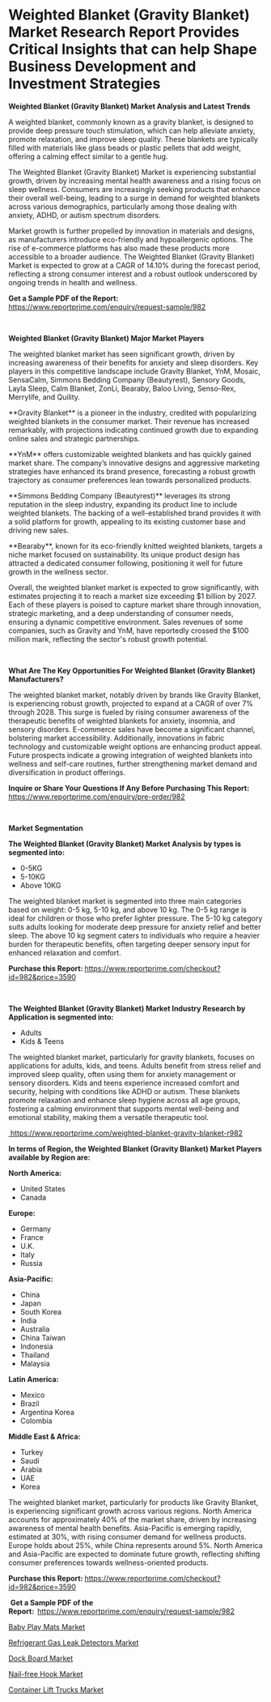 <p><h1>Weighted Blanket (Gravity Blanket) Market Research Report Provides Critical Insights that can help Shape Business Development and Investment Strategies</h1></p><p><strong>Weighted Blanket (Gravity Blanket) Market Analysis and Latest Trends</strong></p>
<p><p>A weighted blanket, commonly known as a gravity blanket, is designed to provide deep pressure touch stimulation, which can help alleviate anxiety, promote relaxation, and improve sleep quality. These blankets are typically filled with materials like glass beads or plastic pellets that add weight, offering a calming effect similar to a gentle hug.</p><p>The Weighted Blanket (Gravity Blanket) Market is experiencing substantial growth, driven by increasing mental health awareness and a rising focus on sleep wellness. Consumers are increasingly seeking products that enhance their overall well-being, leading to a surge in demand for weighted blankets across various demographics, particularly among those dealing with anxiety, ADHD, or autism spectrum disorders. </p><p>Market growth is further propelled by innovation in materials and designs, as manufacturers introduce eco-friendly and hypoallergenic options. The rise of e-commerce platforms has also made these products more accessible to a broader audience. The Weighted Blanket (Gravity Blanket) Market is expected to grow at a CAGR of 14.10% during the forecast period, reflecting a strong consumer interest and a robust outlook underscored by ongoing trends in health and wellness.</p></p>
<p><strong>Get a Sample PDF of the Report:&nbsp;</strong> <a href="https://www.reportprime.com/enquiry/request-sample/982?utm_campaign=2286&utm_medium=2&utm_source=Github&utm_content=ia&utm_term=18032025&utm_id=weighted-blanket-gravity-blanket">https://www.reportprime.com/enquiry/request-sample/982</a></p>
<p>&nbsp;</p>
<p><strong>Weighted Blanket (Gravity Blanket) Major Market Players</strong></p>
<p><p>The weighted blanket market has seen significant growth, driven by increasing awareness of their benefits for anxiety and sleep disorders. Key players in this competitive landscape include Gravity Blanket, YnM, Mosaic, SensaCalm, Simmons Bedding Company (Beautyrest), Sensory Goods, Layla Sleep, Calm Blanket, ZonLi, Bearaby, Baloo Living, Senso-Rex, Merrylife, and Quility.</p><p>**Gravity Blanket** is a pioneer in the industry, credited with popularizing weighted blankets in the consumer market. Their revenue has increased remarkably, with projections indicating continued growth due to expanding online sales and strategic partnerships.</p><p>**YnM** offers customizable weighted blankets and has quickly gained market share. The company’s innovative designs and aggressive marketing strategies have enhanced its brand presence, forecasting a robust growth trajectory as consumer preferences lean towards personalized products.</p><p>**Simmons Bedding Company (Beautyrest)** leverages its strong reputation in the sleep industry, expanding its product line to include weighted blankets. The backing of a well-established brand provides it with a solid platform for growth, appealing to its existing customer base and driving new sales.</p><p>**Bearaby**, known for its eco-friendly knitted weighted blankets, targets a niche market focused on sustainability. Its unique product design has attracted a dedicated consumer following, positioning it well for future growth in the wellness sector.</p><p>Overall, the weighted blanket market is expected to grow significantly, with estimates projecting it to reach a market size exceeding $1 billion by 2027. Each of these players is poised to capture market share through innovation, strategic marketing, and a deep understanding of consumer needs, ensuring a dynamic competitive environment. Sales revenues of some companies, such as Gravity and YnM, have reportedly crossed the $100 million mark, reflecting the sector's robust growth potential.</p></p>
<p>&nbsp;</p>
<p><strong>What Are The Key Opportunities For Weighted Blanket (Gravity Blanket) Manufacturers?</strong></p>
<p><p>The weighted blanket market, notably driven by brands like Gravity Blanket, is experiencing robust growth, projected to expand at a CAGR of over 7% through 2028. This surge is fueled by rising consumer awareness of the therapeutic benefits of weighted blankets for anxiety, insomnia, and sensory disorders. E-commerce sales have become a significant channel, bolstering market accessibility. Additionally, innovations in fabric technology and customizable weight options are enhancing product appeal. Future prospects indicate a growing integration of weighted blankets into wellness and self-care routines, further strengthening market demand and diversification in product offerings.</p></p>
<p><strong>Inquire or Share Your Questions If Any Before Purchasing This Report:</strong> <a href="https://www.reportprime.com/enquiry/pre-order/982?utm_campaign=2286&utm_medium=2&utm_source=Github&utm_content=ia&utm_term=18032025&utm_id=weighted-blanket-gravity-blanket">https://www.reportprime.com/enquiry/pre-order/982</a></p>
<p>&nbsp;</p>
<p><strong>Market Segmentation</strong></p>
<p><strong>The Weighted Blanket (Gravity Blanket) Market Analysis by types is segmented into:</strong></p>
<p><ul><li>0-5KG</li><li>5-10KG</li><li>Above 10KG</li></ul></p>
<p><p>The weighted blanket market is segmented into three main categories based on weight: 0-5 kg, 5-10 kg, and above 10 kg. The 0-5 kg range is ideal for children or those who prefer lighter pressure. The 5-10 kg category suits adults looking for moderate deep pressure for anxiety relief and better sleep. The above 10 kg segment caters to individuals who require a heavier burden for therapeutic benefits, often targeting deeper sensory input for enhanced relaxation and comfort.</p></p>
<p><strong>Purchase this Report:&nbsp;</strong><a href="https://www.reportprime.com/checkout?id=982&price=3590&utm_campaign=2286&utm_medium=2&utm_source=Github&utm_content=ia&utm_term=18032025&utm_id=weighted-blanket-gravity-blanket">https://www.reportprime.com/checkout?id=982&price=3590</a></p>
<p>&nbsp;</p>
<p><strong>The Weighted Blanket (Gravity Blanket) Market Industry Research by Application is segmented into:</strong></p>
<p><ul><li>Adults</li><li>Kids & Teens</li></ul></p>
<p><p>The weighted blanket market, particularly for gravity blankets, focuses on applications for adults, kids, and teens. Adults benefit from stress relief and improved sleep quality, often using them for anxiety management or sensory disorders. Kids and teens experience increased comfort and security, helping with conditions like ADHD or autism. These blankets promote relaxation and enhance sleep hygiene across all age groups, fostering a calming environment that supports mental well-being and emotional stability, making them a versatile therapeutic tool.</p></p>
<p><a href="https://www.reportprime.com/weighted-blanket-gravity-blanket-r982?utm_campaign=2286&utm_medium=2&utm_source=Github&utm_content=ia&utm_term=18032025&utm_id=weighted-blanket-gravity-blanket">&nbsp;https://www.reportprime.com/weighted-blanket-gravity-blanket-r982</a></p>
<p><strong>In terms of Region, the Weighted Blanket (Gravity Blanket) Market Players available by Region are:</strong></p>
<p>
    <p> <strong> North America: </strong>
        <ul>
            <li>United States</li>
            <li>Canada</li>
        </ul>
        </p> 
    <p> <strong> Europe: </strong>
        <ul>
            <li>Germany</li>
            <li>France</li>
            <li>U.K.</li>
            <li>Italy</li>
            <li>Russia</li>
        </ul>
        </p> 
    <p> <strong> Asia-Pacific: </strong>
        <ul>
            <li>China</li>
            <li>Japan</li>
            <li>South Korea</li>
            <li>India</li>
            <li>Australia</li>
            <li>China Taiwan</li>
            <li>Indonesia</li>
            <li>Thailand</li>
            <li>Malaysia</li>
        </ul>
        </p> 
    <p> <strong> Latin America: </strong>
        <ul>
            <li>Mexico</li>
            <li>Brazil</li>
            <li>Argentina Korea</li>
            <li>Colombia</li>
        </ul>
        </p> 
    <p> <strong> Middle East & Africa: </strong>
        <ul>
            <li>Turkey</li>
            <li>Saudi</li>
            <li>Arabia</li>
            <li>UAE</li>
            <li>Korea</li>
        </ul>
    </p>
    </p>
<p><p>The weighted blanket market, particularly for products like Gravity Blanket, is experiencing significant growth across various regions. North America accounts for approximately 40% of the market share, driven by increasing awareness of mental health benefits. Asia-Pacific is emerging rapidly, estimated at 30%, with rising consumer demand for wellness products. Europe holds about 25%, while China represents around 5%. North America and Asia-Pacific are expected to dominate future growth, reflecting shifting consumer preferences towards wellness-oriented products.</p></p>
<p><strong>Purchase this Report: </strong><a href="https://www.reportprime.com/checkout?id=982&price=3590&utm_campaign=2286&utm_medium=2&utm_source=Github&utm_content=ia&utm_term=18032025&utm_id=weighted-blanket-gravity-blanket">https://www.reportprime.com/checkout?id=982&price=3590</a></p>
<p>&nbsp;<strong>Get a Sample PDF of the Report:&nbsp;&nbsp;</strong><a href="https://www.reportprime.com/enquiry/request-sample/982?utm_campaign=2286&utm_medium=2&utm_source=Github&utm_content=ia&utm_term=18032025&utm_id=weighted-blanket-gravity-blanket">https://www.reportprime.com/enquiry/request-sample/982</a></p>
<p><strong></strong></p>
<p><p><a href="https://github.com/sadaandilou/Market-Research-Report-List-1/blob/main/baby-play-mats-market.md?utm_campaign=2286&utm_medium=2&utm_source=Github&utm_content=ia&utm_term=18032025&utm_id=weighted-blanket-gravity-blanket">Baby Play Mats Market</a></p><p><a href="https://www.linkedin.com/pulse/refrigerant-gas-leak-detectors-market-insight-financial-status-m19re?utm_campaign=2286&utm_medium=2&utm_source=Github&utm_content=ia&utm_term=18032025&utm_id=weighted-blanket-gravity-blanket">Refrigerant Gas Leak Detectors Market</a></p><p><a href="https://www.linkedin.com/pulse/dock-board-market-2025-2032-analyzing-size-share-nupnc?utm_campaign=2286&utm_medium=2&utm_source=Github&utm_content=ia&utm_term=18032025&utm_id=weighted-blanket-gravity-blanket">Dock Board Market</a></p><p><a href="https://github.com/moroesarta/Market-Research-Report-List-1/blob/main/nail-free-hook-market.md?utm_campaign=2286&utm_medium=2&utm_source=Github&utm_content=ia&utm_term=18032025&utm_id=weighted-blanket-gravity-blanket">Nail-free Hook Market</a></p><p><a href="https://www.linkedin.com/pulse/container-lift-trucks-market-assessment-predictive-metrics-future-6ddtc?utm_campaign=2286&utm_medium=2&utm_source=Github&utm_content=ia&utm_term=18032025&utm_id=weighted-blanket-gravity-blanket">Container Lift Trucks Market</a></p></p>